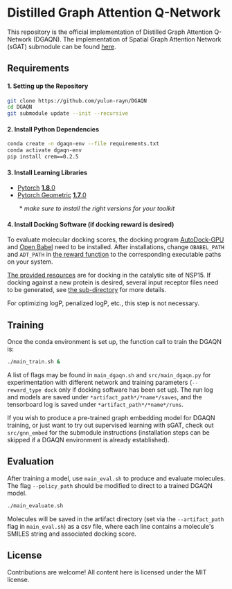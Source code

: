 # Distilled Graph Attention Q-Network

This repository is the official implementation of Distilled Graph Attention Q-Network (DGAQN). The implementation of Spatial Graph Attention Network (sGAT) submodule can be found [here](https://github.com/yulun-rayn/sGAT).


## Requirements

#### 1. Setting up the Repository
```bash
git clone https://github.com/yulun-rayn/DGAQN
cd DGAQN
git submodule update --init --recursive
```

#### 2. Install Python Dependencies
```bash
conda create -n dgaqn-env --file requirements.txt
conda activate dgaqn-env
pip install crem==0.2.5
```

#### 3. Install Learning Libraries
- [Pytorch](https://pytorch.org/) [**1.8**.0](https://pytorch.org/get-started/previous-versions/)
- [Pytorch Geometric](https://pytorch-geometric.readthedocs.io/en/latest/) [**1.7**.0](https://pytorch-geometric.readthedocs.io/en/1.7.0/notes/installation.html)

  \* *make sure to install the right versions for your toolkit*

#### 4. Install Docking Software (if docking reward is desired)

To evaluate molecular docking scores, the docking program [AutoDock-GPU](https://github.com/ccsb-scripps/AutoDock-GPU/wiki) and [Open Babel](https://open-babel.readthedocs.io/en/latest/Command-line_tools/babel.html) need to be installed. After installations, change `OBABEL_PATH` and `ADT_PATH` in [the reward function](src/reward/adtgpu/get_reward.py) to the corresponding executable paths on your system.

[The provided resources](src/reward/adtgpu/receptor) are for docking in the catalytic site of NSP15. If docking against a new protein is desired, several input receptor files need to be generated, see [the sub-directory](src/reward/adtgpu) for more details.

For optimizing logP, penalized logP, etc., this step is not necessary.


## Training

Once the conda environment is set up, the function call to train the DGAQN is:

```bash
./main_train.sh &
```

A list of flags may be found in `main_dgaqn.sh` and `src/main_dgaqn.py` for experimentation with different network and training parameters (`--reward_type dock` only if docking software has been set up). The run log and models are saved under `*artifact_path*/*name*/saves`, and the tensorboard log is saved under `*artifact_path*/*name*/runs`.

If you wish to produce a pre-trained graph embedding model for DGAQN training, or just want to try out supervised learning with sGAT, check out `src/gnn_embed` for the submodule instructions (installation steps can be skipped if a DGAQN environment is already established).

## Evaluation

After training a model, use `main_eval.sh` to produce and evaluate molecules. The flag `--policy_path` should be modified to direct to a trained DGAQN model.

```bash
./main_evaluate.sh
```

Molecules will be saved in the artifact directory (set via the `--artifact_path` flag in `main_eval.sh`) as a csv file, where each line contains a molecule's SMILES string and associated docking score.

## License

Contributions are welcome! All content here is licensed under the MIT license.
